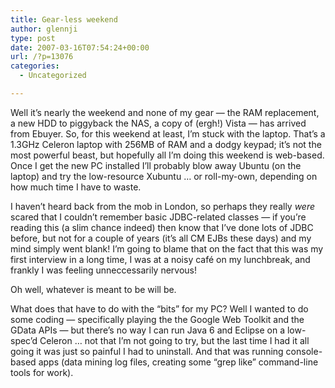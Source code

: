 ```yaml
---
title: Gear-less weekend
author: glennji
type: post
date: 2007-03-16T07:54:24+00:00
url: /?p=13076
categories:
  - Uncategorized

---
```

Well it&#8217;s nearly the weekend and none of my gear &#8212; the RAM replacement, a new HDD to piggyback the NAS, a copy of (ergh!) Vista &#8212; has arrived from Ebuyer. So, for this weekend at least, I&#8217;m stuck with the laptop. That&#8217;s a 1.3GHz Celeron laptop with 256MB of RAM and a dodgy keypad; it&#8217;s not the most powerful beast, but hopefully all I&#8217;m doing this weekend is web-based. Once I get the new PC installed I&#8217;ll probably blow away Ubuntu (on the laptop) and try the low-resource Xubuntu &#8230; or roll-my-own, depending on how much time I have to waste.
  
I haven&#8217;t heard back from the mob in London, so perhaps they really _were_ scared that I couldn&#8217;t remember basic JDBC-related classes &#8212; if you&#8217;re reading this (a slim chance indeed) then know that I&#8217;ve done lots of JDBC before, but not for a couple of years (it&#8217;s all CM EJBs these days) and my mind simply went blank! I&#8217;m going to blame that on the fact that this was my first interview in a long time, I was at a noisy café on my lunchbreak, and frankly I was feeling unneccessarily nervous!
  
Oh well, whatever is meant to be will be.
  
What does that have to do with the &#8220;bits&#8221; for my PC? Well I wanted to do some coding &#8212; specifically playing the the Google Web Toolkit and the GData APIs &#8212; but there&#8217;s no way I can run Java 6 and Eclipse on a low-spec&#8217;d Celeron &#8230; not that I&#8217;m not going to try, but the last time I had it all going it was just so painful I had to uninstall. And that was running console-based apps (data mining log files, creating some &#8220;grep like&#8221; command-line tools for work).
